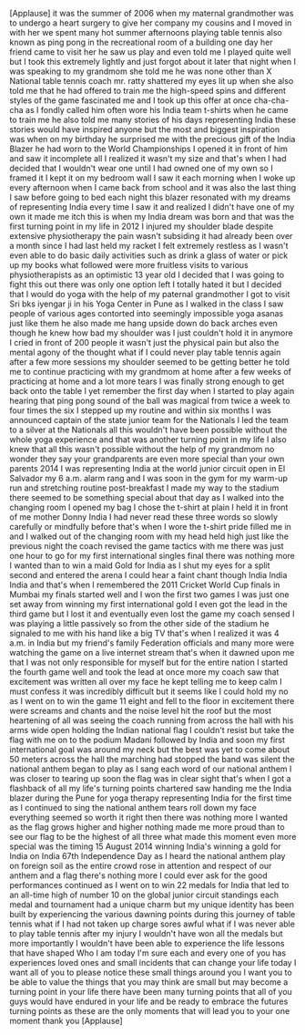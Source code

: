 
[Applause]
it was the summer of 2006 when my
maternal grandmother was to undergo a
heart surgery to give her company my
cousins and I moved in with her we spent
many hot summer afternoons playing table
tennis also known as ping pong in the
recreational room of a building one day
her friend came to visit her
he saw us play and even told me I played
quite well but I took this extremely
lightly and just forgot about it
later that night when I was speaking to
my grandmom she told me he was none
other than X National table tennis coach
mr. ratty shattered my eyes lit up when
she also told me that he had offered to
train me
the high-speed spins and different
styles of the game fascinated me and I
took up this offer at once cha-cha-cha
as I fondly called him often wore his
India team t-shirts when he came to
train me he also told me many stories of
his days representing India these
stories would have inspired anyone but
the most and biggest inspiration was
when on my birthday he surprised me with
the precious gift of the India Blazer he
had worn to the World Championships I
opened it in front of him and saw it
incomplete all I realized it wasn&#39;t my
size and that&#39;s when I had decided that
I wouldn&#39;t wear one until I had owned
one of my own so I framed it I kept it
on my bedroom wall
I saw it each morning when I woke up
every afternoon when I came back from
school and it was also the last thing I
saw before going to bed each night
this blazer resonated with my dreams of
representing India every time I saw it
and realized I didn&#39;t have one of my own
it made me itch this is when my India
dream was born and that was the first
turning point in my life
in 2012 I injured my shoulder blade
despite extensive physiotherapy the pain
wasn&#39;t subsiding it had already been
over a month since I had last held my
racket I felt extremely restless as I
wasn&#39;t even able to do basic daily
activities such as drink a glass of
water or pick up my books what followed
were more fruitless visits to various
physiotherapists as an optimistic 13
year old I decided that I was going to
fight this out there was only one option
left
I totally hated it but I decided that I
would do yoga with the help of my
paternal grandmother I got to visit Sri
bks iyengar ji in his Yoga Center in
Pune as I walked in the class I saw
people of various ages contorted into
seemingly impossible yoga asanas just
like them
he also made me hang upside down do back
arches even though he knew how bad my
shoulder was I just couldn&#39;t hold it in
anymore I cried in front of 200 people
it wasn&#39;t just the physical pain but
also the mental agony of the thought
what if I could never play table tennis
again after a few more sessions my
shoulder seemed to be getting better he
told me to continue practicing with my
grandmom at home after a few weeks of
practicing at home and a lot more tears
I was finally strong enough to get back
onto the table I yet remember the first
day when I started to play again hearing
that ping pong sound of the ball was
magical from twice a week to four times
the six I stepped up my routine and
within six months I was announced
captain of the state junior team for the
Nationals I led the team to a silver at
the Nationals all this wouldn&#39;t have
been possible without the whole yoga
experience and that was another turning
point in my life I also knew that all
this wasn&#39;t possible without the help of
my grandmom
no wonder they say your grandparents are
even more special than your own parents
2014 I was representing India at the
world junior circuit open in El Salvador
my 6 a.m. alarm rang and I was soon in
the gym for my warm-up run and
stretching routine post-breakfast
I made my way to the stadium there
seemed to be something special about
that day as I walked into the changing
room I opened my bag I chose the t-shirt
at plain I held it in front of me mother
Donny
India I had never read these three words
so slowly carefully or mindfully before
that&#39;s when I wore the t-shirt pride
filled me in and I walked out of the
changing room with my head held high
just like the previous night the coach
revised the game tactics with me
there was just one hour to go for my
first international singles final there
was nothing more I wanted than to win a
maid
Gold for India as I shut my eyes for a
split second and entered the arena
I could hear a faint chant though India
India India and that&#39;s when I remembered
the 2011 Cricket World Cup finals in
Mumbai my finals started well and I won
the first two games I was just one set
away from winning my first international
gold I even got the lead in the third
game but I lost it and eventually even
lost the game
my coach sensed I was playing a little
passively so from the other side of the
stadium he signaled to me with his hand
like a big TV that&#39;s when I realized it
was 4 a.m. in India but my friend&#39;s
family
Federation officials and many more were
watching the game on a live internet
stream that&#39;s when it dawned upon me
that I was not only responsible for
myself but for the entire nation I
started the fourth game well and took
the lead at once more my coach saw that
excitement was written all over my face
he kept telling me to keep calm
I must confess it was incredibly
difficult but it seems like I could hold
my no as I went on to win the game 11
eight and fell to the floor in
excitement there were screams and chants
and the noise level hit the roof but the
most heartening of all was seeing the
coach running from across the hall with
his arms wide open
holding the Indian national flag I
couldn&#39;t resist
but take the flag with me on to the
podium Madani followed by India and soon
my first international goal was around
my neck but the best was yet to come
about 50 meters across the hall
the marching had stopped the band was
silent the national anthem began to play
as I sang each word of our national
anthem I was closer to tearing up soon
the flag was in clear sight that&#39;s when
I got a flashback of all my life&#39;s
turning points chartered saw handing me
the India blazer during the Pune for
yoga therapy representing India for the
first time as I continued to sing the
national anthem tears roll down my face
everything seemed so worth it right then
there was nothing more I wanted as the
flag grows higher and higher nothing
made me more proud than to see our flag
to be the highest of all three what made
this moment even more special was the
timing 15 August 2014
winning India&#39;s winning a gold for India
on India 67th Independence Day as I
heard the national anthem play on
foreign soil as the entire crowd rose in
attention and respect of our anthem and
a flag there&#39;s nothing more I could ever
ask for
the good performances continued as I
went on to win 22 medals for India that
led to an all-time high of number 10 on
the global junior circuit standings each
medal and tournament had a unique charm
but my unique identity has been built by
experiencing the various dawning points
during this journey of table tennis what
if I had not taken up charge sores awful
what if I was never able to play table
tennis after my injury I wouldn&#39;t have
won all the medals but more importantly
I wouldn&#39;t have been able to experience
the life lessons that have shaped Who I
am today I&#39;m sure each and every one of
you has experiences loved ones and small
incidents that can change your life
today I want all of you to please notice
these small things around you I want you
to be able to value the things that you
may think are small but may become a
turning point in your life there have
been many turning points that all of you
guys would have endured in your life and
be ready to embrace the futures turning
points as these are the only moments
that will lead you to your one moment
thank you
[Applause]
